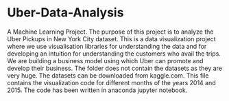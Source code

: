 # Uber-Data-Analysis
A Machine Learning Project.
The purpose of this project is to analyze the Uber Pickups in New York City dataset. This is a data visualization project where we use visualisation 
libraries for understanding the data and for developing an intuition for understanding the customers who avail the trips. We are building a business 
model using which Uber can promote and develop their business.
The folder does not contain the datasets as they are very huge. The datasets can be downloaded from kaggle.com. This file contains the visualization
code for different months of the years 2014 and 2015. The code has been written in anaconda jupyter notebook.
